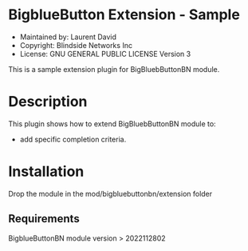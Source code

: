 BigblueButton Extension - Sample
=======================
* Maintained by: Laurent David
* Copyright: Blindside Networks Inc 
* License:  GNU GENERAL PUBLIC LICENSE Version 3

This is a sample extension plugin for BigBluebButtonBN module.


Description
===========
This plugin shows how to extend BigBluebButtonBN module to:
* add specific completion criteria.


Installation
============
Drop the module in the mod/bigbluebuttonbn/extension folder


Requirements
------------
BigblueButtonBN module version > 2022112802
